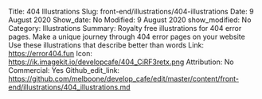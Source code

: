 Title: 404 Illustrations
Slug: front-end/illustrations/404-illustrations
Date: 9 August 2020
Show_date: No
Modified: 9 August 2020
show_modified: No
Category: Illustrations
Summary:  Royalty free illustrations for 404 error pages. Make a unique journey through 404 error pages on your website Use these illustrations that describe better than words
Link: https://error404.fun
Icon: https://ik.imagekit.io/developcafe/404_CiRF3retx.png
Attribution: No
Commercial: Yes
Github_edit_link: https://github.com/melboone/develop_cafe/edit/master/content/front-end/illustrations/404_illustrations.md